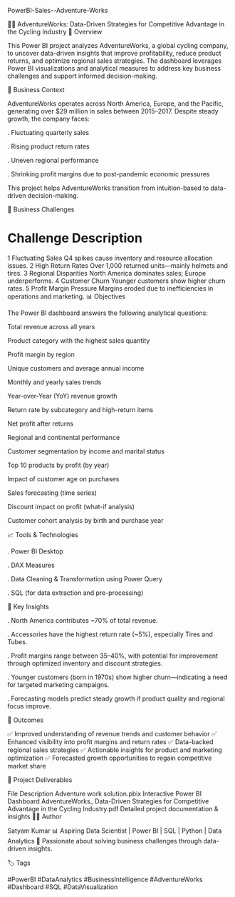 PowerBI-Sales--Adventure-Works

🚴‍♂️ AdventureWorks: Data-Driven Strategies for Competitive Advantage in the Cycling Industry 📘 Overview

This Power BI project analyzes AdventureWorks, a global cycling company, to uncover data-driven insights that improve profitability, reduce product returns, and optimize regional sales strategies. The dashboard leverages Power BI visualizations and analytical measures to address key business challenges and support informed decision-making.

🎯 Business Context

AdventureWorks operates across North America, Europe, and the Pacific, generating over $29 million in sales between 2015–2017. Despite steady growth, the company faces:

. Fluctuating quarterly sales

. Rising product return rates

. Uneven regional performance

. Shrinking profit margins due to post-pandemic economic pressures

This project helps AdventureWorks transition from intuition-based to data-driven decision-making.

🧩 Business Challenges

#	Challenge	Description
1	Fluctuating Sales	Q4 spikes cause inventory and resource allocation issues.
2	High Return Rates	Over 1,000 returned units—mainly helmets and tires.
3	Regional Disparities	North America dominates sales; Europe underperforms.
4	Customer Churn	Younger customers show higher churn rates.
5	Profit Margin Pressure	Margins eroded due to inefficiencies in operations and marketing.
📊 Objectives

The Power BI dashboard answers the following analytical questions:

Total revenue across all years

Product category with the highest sales quantity

Profit margin by region

Unique customers and average annual income

Monthly and yearly sales trends

Year-over-Year (YoY) revenue growth

Return rate by subcategory and high-return items

Net profit after returns

Regional and continental performance

Customer segmentation by income and marital status

Top 10 products by profit (by year)

Impact of customer age on purchases

Sales forecasting (time series)

Discount impact on profit (what-if analysis)

Customer cohort analysis by birth and purchase year

📈 Tools & Technologies

. Power BI Desktop

. DAX Measures

. Data Cleaning & Transformation using Power Query

. SQL (for data extraction and pre-processing)

🧠 Key Insights

. North America contributes ~70% of total revenue.

. Accessories have the highest return rate (~5%), especially Tires and Tubes.

. Profit margins range between 35–40%, with potential for improvement through optimized inventory and discount strategies.

. Younger customers (born in 1970s) show higher churn—indicating a need for targeted marketing campaigns.

. Forecasting models predict steady growth if product quality and regional focus improve.

📌 Outcomes

✅ Improved understanding of revenue trends and customer behavior ✅ Enhanced visibility into profit margins and return rates ✅ Data-backed regional sales strategies ✅ Actionable insights for product and marketing optimization ✅ Forecasted growth opportunities to regain competitive market share

📂 Project Deliverables

File	Description
Adventure work solution.pbix	Interactive Power BI Dashboard
AdventureWorks_ Data-Driven Strategies for Competitive Advantage in the Cycling Industry.pdf	Detailed project documentation & insights
🧑‍💻 Author

Satyam Kumar 📊 Aspiring Data Scientist | Power BI | SQL | Python | Data Analytics 💼 Passionate about solving business challenges through data-driven insights.

🏷️ Tags

#PowerBI #DataAnalytics #BusinessIntelligence #AdventureWorks #Dashboard #SQL #DataVisualization
